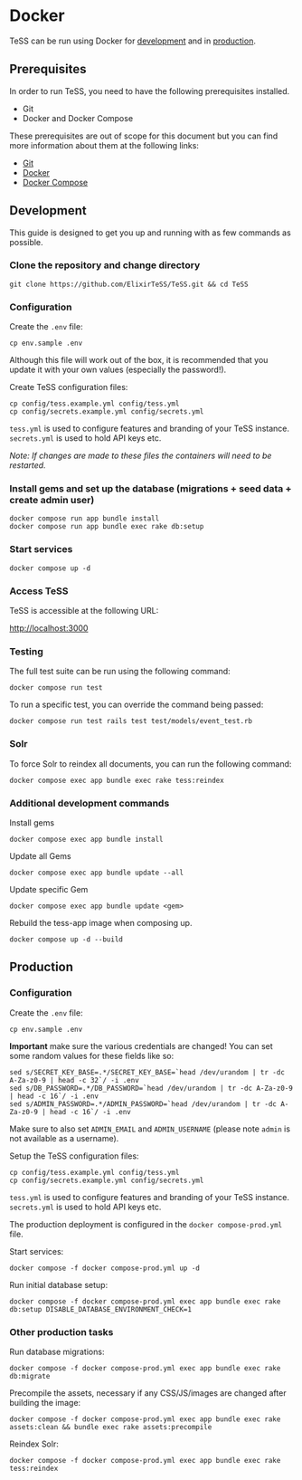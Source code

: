 # Docker

TeSS can be run using Docker for [development](#development) and in [production](#production).

## Prerequisites

In order to run TeSS, you need to have the following prerequisites installed.

- Git
- Docker and Docker Compose

These prerequisites are out of scope for this document but you can find more information about them at the following links:

- [Git](https://git-scm.com/)
- [Docker](https://www.docker.com/)
- [Docker Compose](https://docs.docker.com/compose/)

## Development

This guide is designed to get you up and running with as few commands as possible.

### Clone the repository and change directory

    git clone https://github.com/ElixirTeSS/TeSS.git && cd TeSS

### Configuration

Create the `.env` file:

    cp env.sample .env

Although this file will work out of the box, it is recommended that you update it with your own values (especially the password!).

Create TeSS configuration files:

    cp config/tess.example.yml config/tess.yml
    cp config/secrets.example.yml config/secrets.yml

`tess.yml` is used to configure features and branding of your TeSS instance. `secrets.yml` is used to hold API keys etc.

*Note: If changes are made to these files the containers will need to be restarted.*

### Install gems and set up the database (migrations + seed data + create admin user)

    docker compose run app bundle install
    docker compose run app bundle exec rake db:setup

### Start services

    docker compose up -d

### Access TeSS

TeSS is accessible at the following URL:

<http://localhost:3000>

### Testing

The full test suite can be run using the following command:

    docker compose run test

To run a specific test, you can override the command being passed:

    docker compose run test rails test test/models/event_test.rb

### Solr

To force Solr to reindex all documents, you can run the following command:

    docker compose exec app bundle exec rake tess:reindex

### Additional development commands

Install gems

    docker compose exec app bundle install

Update all Gems

    docker compose exec app bundle update --all

Update specific Gem

    docker compose exec app bundle update <gem>

Rebuild the tess-app image when composing up.

    docker compose up -d --build

## Production

### Configuration

Create the `.env` file:

    cp env.sample .env

**Important** make sure the various credentials are changed! You can set some random values for these fields like so:

    sed s/SECRET_KEY_BASE=.*/SECRET_KEY_BASE=`head /dev/urandom | tr -dc A-Za-z0-9 | head -c 32`/ -i .env
    sed s/DB_PASSWORD=.*/DB_PASSWORD=`head /dev/urandom | tr -dc A-Za-z0-9 | head -c 16`/ -i .env
    sed s/ADMIN_PASSWORD=.*/ADMIN_PASSWORD=`head /dev/urandom | tr -dc A-Za-z0-9 | head -c 16`/ -i .env

Make sure to also set `ADMIN_EMAIL` and `ADMIN_USERNAME` (please note `admin` is not available as a username).

Setup the TeSS configuration files: 

    cp config/tess.example.yml config/tess.yml
    cp config/secrets.example.yml config/secrets.yml

`tess.yml` is used to configure features and branding of your TeSS instance. `secrets.yml` is used to hold API keys etc.

The production deployment is configured in the `docker compose-prod.yml` file.

Start services:

    docker compose -f docker compose-prod.yml up -d

Run initial database setup:

    docker compose -f docker compose-prod.yml exec app bundle exec rake db:setup DISABLE_DATABASE_ENVIRONMENT_CHECK=1

### Other production tasks

Run database migrations:

    docker compose -f docker compose-prod.yml exec app bundle exec rake db:migrate

Precompile the assets, necessary if any CSS/JS/images are changed after building the image:

    docker compose -f docker compose-prod.yml exec app bundle exec rake assets:clean && bundle exec rake assets:precompile

Reindex Solr:

    docker compose -f docker compose-prod.yml exec app bundle exec rake tess:reindex
